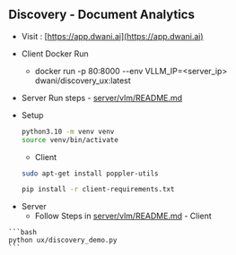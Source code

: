 ## Discovery - Document Analytics


- Visit : [https://app.dwani.ai](https://app.dwani.ai)

- Client Docker Run
    - docker run -p 80:8000 --env VLLM_IP=<server_ip> dwani/discovery_ux:latest

- Server Run steps - [server/vlm/README.md](server/vlm/README.md)


- Setup
    ```bash
    python3.10 -m venv venv
    source venv/bin/activate
    ```
    - Client 
    ```bash
    sudo apt-get install poppler-utils

    pip install -r client-requirements.txt
    ```
<!-- 
    for x86
        - pip install https://github.com/dwani-ai/vllm-arm64/releases/download/v0.0.0.8/vllm-0.10.1.dev603+ga01e0018b.d20250813-cp312-cp312-linux_x86_64.whl
-->
   - Server
        - Follow Steps in [server/vlm/README.md](server/vlm/README.md)
    - Client

    ```bash
    python ux/discovery_demo.py
    ```


<!-- 

docker build -t dwani/discovery_ux:latest -f client.Dockerfile .
docker push dwani/discovery_ux:latest

docker run -p 80:8000 --env VLLM_IP=<gemma_ip> dwani/discovery_ux:latest

-->